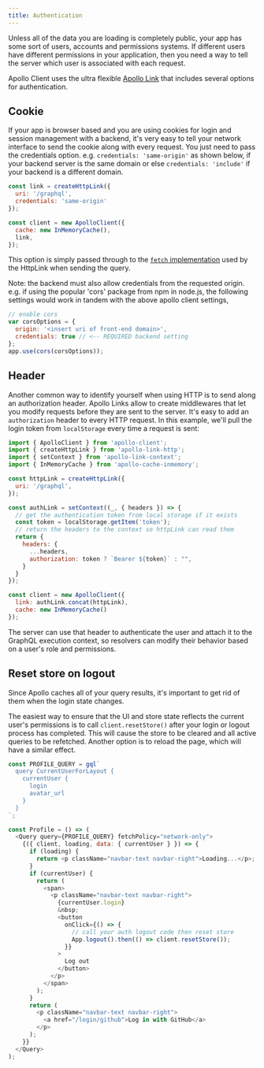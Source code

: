 ```yaml
---
title: Authentication
---
```


Unless all of the data you are loading is completely public, your app has some sort of users, accounts and permissions systems. If different users have different permissions in your application, then you need a way to tell the server which user is associated with each request.

Apollo Client uses the ultra flexible [Apollo Link](/docs/link) that includes several options for authentication.

## Cookie

If your app is browser based and you are using cookies for login and session management with a backend, it's very easy to tell your network interface to send the cookie along with every request. You just need to pass the credentials option. e.g.  `credentials: 'same-origin'` as shown below, if your backend server is the same domain or else `credentials: 'include'` if your backend is a different domain. 

```js
const link = createHttpLink({
  uri: '/graphql',
  credentials: 'same-origin'
});

const client = new ApolloClient({
  cache: new InMemoryCache(),
  link,
});
```

This option is simply passed through to the [`fetch` implementation](https://github.com/github/fetch) used by the HttpLink when sending the query.

Note: the backend must also allow credentials from the requested origin. e.g. if using the popular 'cors' package from npm in node.js, the following settings would work in tandem with the above apollo client settings, 
```js
// enable cors
var corsOptions = {
  origin: '<insert uri of front-end domain>',
  credentials: true // <-- REQUIRED backend setting
};
app.use(cors(corsOptions));
```
## Header

Another common way to identify yourself when using HTTP is to send along an authorization header. Apollo Links allow to create middlewares that let you modify requests before they are sent to the server. It's easy to add an `authorization` header to every HTTP request. In this example, we'll pull the login token from `localStorage` every time a request is sent:

```js
import { ApolloClient } from 'apollo-client';
import { createHttpLink } from 'apollo-link-http';
import { setContext } from 'apollo-link-context';
import { InMemoryCache } from 'apollo-cache-inmemory';

const httpLink = createHttpLink({
  uri: '/graphql',
});

const authLink = setContext((_, { headers }) => {
  // get the authentication token from local storage if it exists
  const token = localStorage.getItem('token');
  // return the headers to the context so httpLink can read them
  return {
    headers: {
      ...headers,
      authorization: token ? `Bearer ${token}` : "",
    }
  }
});

const client = new ApolloClient({
  link: authLink.concat(httpLink),
  cache: new InMemoryCache()
});
```

The server can use that header to authenticate the user and attach it to the GraphQL execution context, so resolvers can modify their behavior based on a user's role and permissions.

<h2 id="login-logout">Reset store on logout</h2>

Since Apollo caches all of your query results, it's important to get rid of them when the login state changes.

The easiest way to ensure that the UI and store state reflects the current user's permissions is to call `client.resetStore()` after your login or logout process has completed. This will cause the store to be cleared and all active queries to be refetched. Another option is to reload the page, which will have a similar effect.


```js
const PROFILE_QUERY = gql`
  query CurrentUserForLayout {
    currentUser {
      login
      avatar_url
    }
  }
`;

const Profile = () => (
  <Query query={PROFILE_QUERY} fetchPolicy="network-only">
    {({ client, loading, data: { currentUser } }) => {
      if (loading) {
        return <p className="navbar-text navbar-right">Loading...</p>;
      }
      if (currentUser) {
        return (
          <span>
            <p className="navbar-text navbar-right">
              {currentUser.login}
              &nbsp;
              <button
                onClick={() => {
                  // call your auth logout code then reset store
                  App.logout().then(() => client.resetStore());
                }}
              >
                Log out
              </button>
            </p>
          </span>
        );
      }
      return (
        <p className="navbar-text navbar-right">
          <a href="/login/github">Log in with GitHub</a>
        </p>
      );
    }}
  </Query>
);
```
